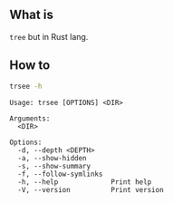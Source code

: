 ## What is

`tree` but in Rust lang.

## How to

```bash
trsee -h
```

```
Usage: trsee [OPTIONS] <DIR>

Arguments:
  <DIR>  

Options:
  -d, --depth <DEPTH>    
  -a, --show-hidden      
  -s, --show-summary     
  -f, --follow-symlinks  
  -h, --help             Print help
  -V, --version          Print version
```
